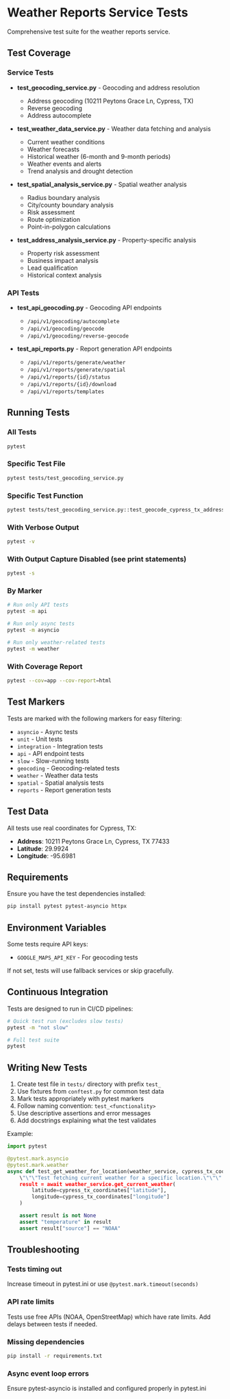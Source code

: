 # Weather Reports Service Tests

Comprehensive test suite for the weather reports service.

## Test Coverage

### Service Tests
- **test_geocoding_service.py** - Geocoding and address resolution
  - Address geocoding (10211 Peytons Grace Ln, Cypress, TX)
  - Reverse geocoding
  - Address autocomplete

- **test_weather_data_service.py** - Weather data fetching and analysis
  - Current weather conditions
  - Weather forecasts
  - Historical weather (6-month and 9-month periods)
  - Weather events and alerts
  - Trend analysis and drought detection

- **test_spatial_analysis_service.py** - Spatial weather analysis
  - Radius boundary analysis
  - City/county boundary analysis
  - Risk assessment
  - Route optimization
  - Point-in-polygon calculations

- **test_address_analysis_service.py** - Property-specific analysis
  - Property risk assessment
  - Business impact analysis
  - Lead qualification
  - Historical context analysis

### API Tests
- **test_api_geocoding.py** - Geocoding API endpoints
  - `/api/v1/geocoding/autocomplete`
  - `/api/v1/geocoding/geocode`
  - `/api/v1/geocoding/reverse-geocode`

- **test_api_reports.py** - Report generation API endpoints
  - `/api/v1/reports/generate/weather`
  - `/api/v1/reports/generate/spatial`
  - `/api/v1/reports/{id}/status`
  - `/api/v1/reports/{id}/download`
  - `/api/v1/reports/templates`

## Running Tests

### All Tests
```bash
pytest
```

### Specific Test File
```bash
pytest tests/test_geocoding_service.py
```

### Specific Test Function
```bash
pytest tests/test_geocoding_service.py::test_geocode_cypress_tx_address
```

### With Verbose Output
```bash
pytest -v
```

### With Output Capture Disabled (see print statements)
```bash
pytest -s
```

### By Marker
```bash
# Run only API tests
pytest -m api

# Run only async tests
pytest -m asyncio

# Run only weather-related tests
pytest -m weather
```

### With Coverage Report
```bash
pytest --cov=app --cov-report=html
```

## Test Markers

Tests are marked with the following markers for easy filtering:

- `asyncio` - Async tests
- `unit` - Unit tests
- `integration` - Integration tests
- `api` - API endpoint tests
- `slow` - Slow-running tests
- `geocoding` - Geocoding-related tests
- `weather` - Weather data tests
- `spatial` - Spatial analysis tests
- `reports` - Report generation tests

## Test Data

All tests use real coordinates for Cypress, TX:
- **Address**: 10211 Peytons Grace Ln, Cypress, TX 77433
- **Latitude**: 29.9924
- **Longitude**: -95.6981

## Requirements

Ensure you have the test dependencies installed:

```bash
pip install pytest pytest-asyncio httpx
```

## Environment Variables

Some tests require API keys:
- `GOOGLE_MAPS_API_KEY` - For geocoding tests

If not set, tests will use fallback services or skip gracefully.

## Continuous Integration

Tests are designed to run in CI/CD pipelines:

```bash
# Quick test run (excludes slow tests)
pytest -m "not slow"

# Full test suite
pytest
```

## Writing New Tests

1. Create test file in `tests/` directory with prefix `test_`
2. Use fixtures from `conftest.py` for common test data
3. Mark tests appropriately with pytest markers
4. Follow naming convention: `test_<functionality>`
5. Use descriptive assertions and error messages
6. Add docstrings explaining what the test validates

Example:
```python
import pytest

@pytest.mark.asyncio
@pytest.mark.weather
async def test_get_weather_for_location(weather_service, cypress_tx_coordinates):
    \"\"\"Test fetching current weather for a specific location.\"\"\"
    result = await weather_service.get_current_weather(
        latitude=cypress_tx_coordinates["latitude"],
        longitude=cypress_tx_coordinates["longitude"]
    )

    assert result is not None
    assert "temperature" in result
    assert result["source"] == "NOAA"
```

## Troubleshooting

### Tests timing out
Increase timeout in pytest.ini or use `@pytest.mark.timeout(seconds)`

### API rate limits
Tests use free APIs (NOAA, OpenStreetMap) which have rate limits. Add delays between tests if needed.

### Missing dependencies
```bash
pip install -r requirements.txt
```

### Async event loop errors
Ensure pytest-asyncio is installed and configured properly in pytest.ini
